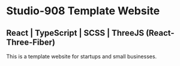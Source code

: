 # Studio-908 Template Website
## React | TypeScript | SCSS | ThreeJS (React-Three-Fiber)
This is a template website for startups and small businesses.
